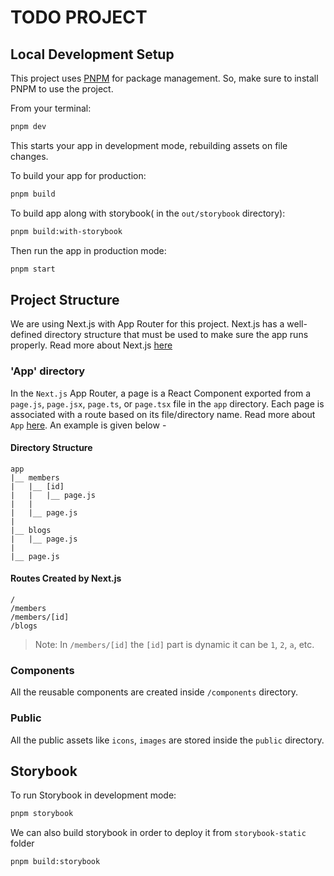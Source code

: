 # TODO PROJECT

## Local Development Setup

This project uses [PNPM]([https://yarnpkg.com/getting-started](https://pnpm.io/motivation)) for package management.
So, make sure to install PNPM to use the project.

From your terminal:

```sh
pnpm dev
```

This starts your app in development mode, rebuilding assets on file changes.

To build your app for production:

```sh
pnpm build
```

To build app along with storybook( in the `out/storybook` directory):

```sh
pnpm build:with-storybook
```

Then run the app in production mode:

```sh
pnpm start
```

## Project Structure

We are using Next.js with App Router for this project. Next.js has a well-defined directory structure that must be used to make sure the app runs properly. Read more about Next.js [here](https://nextjs.org/docs/app/getting-started)

### 'App' directory

In the `Next.js` App Router, a page is a React Component exported from a `page.js`, `page.jsx`, `page.ts`, or `page.tsx` file in the `app` directory. Each page is associated with a route based on its file/directory name. Read more about `App` [here](https://nextjs.org/docs/app). An example is given below -

#### Directory Structure

```
app
|__ members
|   |__ [id]
|   |   |__ page.js
|   |
|   |__ page.js
|
|__ blogs
|   |__ page.js
|
|__ page.js
```

#### Routes Created by Next.js

```
/
/members
/members/[id]
/blogs
```

> Note: In `/members/[id]` the `[id]` part is dynamic it can be `1`, `2`, `a`, etc.

### Components

All the reusable components are created inside `/components` directory.

### Public

All the public assets like `icons`, `images` are stored inside the `public` directory.

## Storybook

To run Storybook in development mode:
```sh
pnpm storybook
```
We can also build storybook in order to deploy it from `storybook-static` folder
```sh
pnpm build:storybook
```